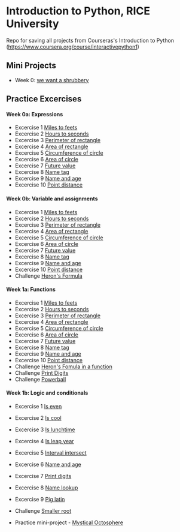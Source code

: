 # Introduction to Python, RICE University
Repo for saving all projects from Courseras's Introduction to Python (https://www.coursera.org/course/interactivepython1)

## Mini Projects
- Week 0: [we want a shrubbery](http://www.codeskulptor.org/#user40_61y3M2qdrs_0.py)

## Practice Excercises

#### Week 0a: Expressions
- Excercise 1 [Miles to feets](http://www.codeskulptor.org/#user40_ua3SGjEnM8_0.py)
- Excercise 2 [Hours to seconds](http://www.codeskulptor.org/#user40_ao0D2P6CHI_0.py)
- Excercise 3 [Perimeter of rectangle](http://www.codeskulptor.org/#user40_p4y8hR1fFQ_0.py)
- Excercise 4 [Area of rectangle](http://www.codeskulptor.org/#user40_WziwbgWjco_0.py)
- Excercise 5 [Circumference of circle](http://www.codeskulptor.org/#user40_QpJjcZEGbw_0.py)
- Excercise 6 [Area of circle](http://www.codeskulptor.org/#user40_xZOwmptDP0_0.py)
- Excercise 7 [Future value](http://www.codeskulptor.org/#user40_U91of50Npu_0.py)
- Excercise 8 [Name tag](http://www.codeskulptor.org/#user40_v8RHF76BCM_0.py)
- Excercise 9 [Name and age](http://www.codeskulptor.org/#user40_7XN6nHtgNh_0.py)
- Excercise 10 [Point distance](http://www.codeskulptor.org/#user40_ya1gp8Y2xo_0.py)

#### Week 0b: Variable and assignments
- Excercise 1 [Miles to feets](http://www.codeskulptor.org/#user40_Hk2EIgNN94_3.py)
- Excercise 2 [Hours to seconds](http://www.codeskulptor.org/#user40_Ut9PYIBi42_3.py)
- Excercise 3 [Perimeter of rectangle](http://www.codeskulptor.org/#user40_xGfUgHxAL7_3.py)
- Excercise 4 [Area of rectangle](http://www.codeskulptor.org/#user40_FSB6Faelby_2.py)
- Excercise 5 [Circumference of circle](http://www.codeskulptor.org/#user40_GpYbPmLCsY_2.py)
- Excercise 6 [Area of circle](http://www.codeskulptor.org/#user40_6QlImDypdl_2.py)
- Excercise 7 [Future value](http://www.codeskulptor.org/#user40_vFA5TXJvWW_2.py)
- Excercise 8 [Name tag](http://www.codeskulptor.org/#user40_zMB0ohFeXc_2.py)
- Excercise 9 [Name and age](http://www.codeskulptor.org/#user40_T7I65TXgBL_2.py)
- Excercise 10 [Point distance](http://www.codeskulptor.org/#user40_GEL7LXdLo0_3.py)
- Challenge [Heron's Formula](http://www.codeskulptor.org/#user40_CW7E6jYxTs_3.py)

#### Week 1a: Functions
- Excercise 1 [Miles to feets](http://www.codeskulptor.org/#user40_jM2Hjt7KOZ_0.py)
- Excercise 2 [Hours to seconds](http://www.codeskulptor.org/#user40_92OFbwZZm9_0.py)
- Excercise 3 [Perimeter of rectangle](http://www.codeskulptor.org/#user40_OtDVMlWySk_0.py)
- Excercise 4 [Area of rectangle](http://www.codeskulptor.org/#user40_SKInATlePh_0.py)
- Excercise 5 [Circumference of circle](http://www.codeskulptor.org/#user40_2JnUpRIfPF_1.py)
- Excercise 6 [Area of circle](https://www.codeskulptor.org/#user40_Jtvyj1bxrU_1.py)
- Excercise 7 [Future value](http://www.codeskulptor.org/#user40_6iTJJXjIAd_0.py)
- Excercise 8 [Name tag](http://www.codeskulptor.org/#user40_teEMqiT3ns_0.py)
- Excercise 9 [Name and age](http://www.codeskulptor.org/#user40_BIsGVinrVi_0.py)
- Excercise 10 [Point distance](http://www.codeskulptor.org/#user40_lhXCZvK7JO_0.py)
- Challenge [Heron's Fomula in a function](http://www.codeskulptor.org/#user40_Ufb23iiKQJ_0.py)
- Challenge [Print Digits](http://www.codeskulptor.org/#user40_MGnmlk6vlh_0.py)
- Challenge [Powerball](http://www.codeskulptor.org/#user40_iIfciQ50na_0.py)

#### Week 1b: Logic and conditionals
- Excercise 1 [Is even](http://www.codeskulptor.org/#user40_1oaGhgxiY3_0.py)
- Excercise 2 [Is cool](http://www.codeskulptor.org/#user40_9wsXldhJZI_0.py)
- Excercise 3 [Is lunchtime](http://www.codeskulptor.org/#user40_NLCkMbSk16_0.py)
- Excercise 4 [Is leap year](http://www.codeskulptor.org/#user40_IIWn5l6TvB_1.py)
- Excercise 5 [Interval intersect](http://www.codeskulptor.org/#user40_SKBULZX3Yz_0.py)
- Excercise 6 [Name and age](http://www.codeskulptor.org/#user40_XeBdehg3bx_0.py)
- Excercise 7 [Print digits](http://www.codeskulptor.org/#user40_4Sx5wfgcHy_0.py)
- Excercise 8 [Name lookup](http://www.codeskulptor.org/#user40_y0r0rnyWe8_0.py)
- Excercise 9 [Pig latin](http://www.codeskulptor.org/#user40_1oZOk92v4z_0.py)
- Challenge [Smaller root](http://www.codeskulptor.org/#user40_YUcmb8Dw5R_3.py)

- Practice mini-project - [Mystical Octosphere](http://www.codeskulptor.org/#user40_KKMha1qFwf_0.py)